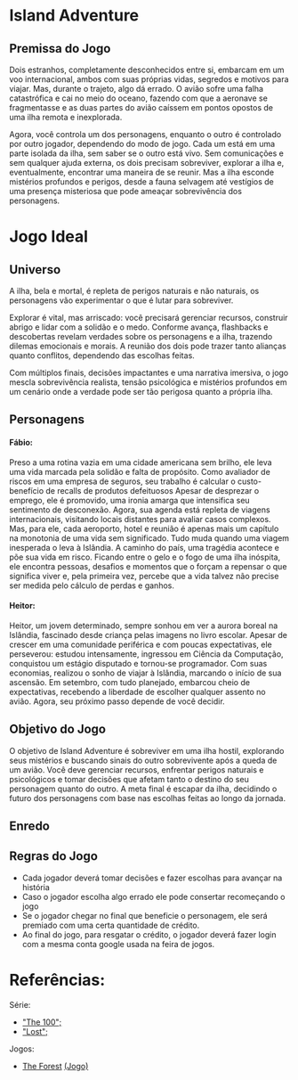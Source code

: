 
# Island Adventure

## Premissa do Jogo
 
Dois estranhos, completamente desconhecidos entre si, embarcam em um voo internacional, ambos com suas próprias vidas, segredos e motivos para viajar. Mas, durante o trajeto, algo dá errado. O avião sofre uma falha catastrófica e cai no meio do oceano, fazendo com que a aeronave se fragmentasse e as duas partes do avião caíssem em pontos opostos de uma ilha remota e inexplorada.

Agora, você controla um dos personagens, enquanto o outro é controlado por outro jogador, dependendo do modo de jogo. Cada um está em uma parte isolada da ilha, sem saber se o outro está vivo. Sem comunicações e sem qualquer ajuda externa, os dois precisam sobreviver, explorar a ilha e, eventualmente, encontrar uma maneira de se reunir. Mas a ilha esconde mistérios profundos e perigos, desde a fauna selvagem até vestígios de uma presença misteriosa que pode ameaçar sobrevivência dos personagens.

# Jogo Ideal

## Universo

A ilha, bela e mortal, é repleta de perigos naturais e não naturais, os personagens vão experimentar o que é lutar para sobreviver.

Explorar é vital, mas arriscado: você precisará gerenciar recursos, construir abrigo e lidar com a solidão e o medo. Conforme avança, flashbacks e descobertas revelam verdades sobre os personagens e a ilha, trazendo dilemas emocionais e morais. A reunião dos dois pode trazer tanto alianças quanto conflitos, dependendo das escolhas feitas.

Com múltiplos finais, decisões impactantes e uma narrativa imersiva, o jogo mescla sobrevivência realista, tensão psicológica e mistérios profundos em um cenário onde a verdade pode ser tão perigosa quanto a própria ilha.

## Personagens

#### Fábio:
Preso a uma rotina vazia em uma cidade americana sem brilho, ele leva uma vida marcada pela solidão e falta de propósito. Como avaliador de riscos em uma empresa de seguros, seu trabalho é calcular o custo-benefício de recalls de produtos defeituosos Apesar de desprezar o emprego, ele é promovido, uma ironia amarga que intensifica seu sentimento de desconexão. Agora, sua agenda está repleta de viagens internacionais, visitando locais distantes para avaliar casos complexos. Mas, para ele, cada aeroporto, hotel e reunião é apenas mais um capítulo na monotonia de uma vida sem significado.
Tudo muda quando uma viagem inesperada o leva à Islândia. A caminho do país, uma tragédia acontece e põe sua vida em risco. Ficando entre o gelo e o fogo de uma ilha inóspita, ele encontra pessoas, desafios e momentos que o forçam a repensar o que significa viver e, pela primeira vez, percebe que a vida talvez não precise ser medida pelo cálculo de perdas e ganhos.


#### Heitor: 

Heitor, um jovem determinado, sempre sonhou em ver a aurora boreal na Islândia, fascinado desde criança pelas imagens no livro escolar. Apesar de crescer em uma comunidade periférica e com poucas expectativas, ele perseverou: estudou intensamente, ingressou em Ciência da Computação, conquistou um estágio disputado e tornou-se programador. Com suas economias, realizou o sonho de viajar à Islândia, marcando o início de sua ascensão. Em setembro, com tudo planejado, embarcou cheio de expectativas, recebendo a liberdade de escolher qualquer assento no avião. Agora, seu próximo passo depende de você decidir.

## Objetivo do Jogo
O objetivo de Island Adventure é sobreviver em uma ilha hostil, explorando seus mistérios e buscando sinais do outro sobrevivente após a queda de um avião. Você deve gerenciar recursos, enfrentar perigos naturais e psicológicos e tomar decisões que afetam tanto o destino do seu personagem quanto do outro. A meta final é escapar da ilha, decidindo o futuro dos personagens com base nas escolhas feitas ao longo da jornada.



## Enredo






## Regras do Jogo

* Cada jogador deverá tomar decisões e fazer escolhas para avançar na história
* Caso o jogador escolha algo errado ele pode consertar recomeçando o jogo
* Se o jogador chegar no final que beneficie o personagem, ele será premiado com uma certa quantidade de crédito.
* Ao final do jogo, para resgatar o crédito, o jogador deverá fazer login com a mesma conta google usada na feira de jogos.
  

# Referências:

Série:
* [ "The 100";](https://pt.wikipedia.org/wiki/The_100_(s%C3%A9rie_de_televis%C3%A3o))
* [ "Lost";](https://pt.wikipedia.org/wiki/Lost_(s%C3%A9rie_de_televis%C3%A3o))


Jogos:
* [The Forest](https://pt.wikipedia.org/wiki/The_Forest_(jogo_eletr%C3%B4nico)) [(Jogo)](https://store.steampowered.com/app/242760/The_Forest/)

